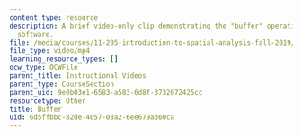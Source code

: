 ```yaml
---
content_type: resource
description: A brief video-only clip demonstrating the "buffer" operation in ArcGIS
  software.
file: /media/courses/11-205-introduction-to-spatial-analysis-fall-2019/6d5ffbbc82de405708a26ee679a360ca_MIT11_205F19_buffer.mp4
file_type: video/mp4
learning_resource_types: []
ocw_type: OCWFile
parent_title: Instructional Videos
parent_type: CourseSection
parent_uid: 9e0b03e1-6583-a583-6d8f-3732072425cc
resourcetype: Other
title: Buffer
uid: 6d5ffbbc-82de-4057-08a2-6ee679a360ca
---
```

